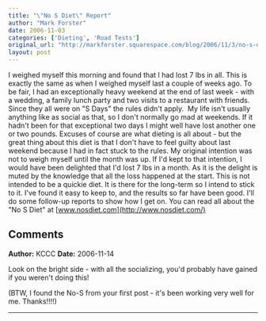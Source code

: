 ```yaml
---
title: "\"No S Diet\" Report"
author: "Mark Forster"
date: 2006-11-03
categories: ['Dieting', 'Road Tests']
original_url: "http://markforster.squarespace.com/blog/2006/11/3/no-s-diet-report.html"
layout: post
---
```


I weighed myself this morning and found that I had lost 7 lbs in all. This is exactly the same as when I weighed myself last a couple of weeks ago. To be fair, I had an exceptionally heavy weekend at the end of last week - with a wedding, a family lunch party and two visits to a restaurant with friends. Since they all were on "S Days" the rules didn't apply.  My life isn't usually anything like as social as that, so I don't normally go mad at weekends. If it hadn't been for that exceptional two days I might well have lost another one or two pounds.
Excuses of course are what dieting is all about - but the great thing about this diet is that I don't have to feel guilty about last weekend because I had in fact stuck to the rules.
My original intention was not to weigh myself until the month was up. If I'd kept to that intention, I would have been delighted that I'd lost 7 lbs in a month. As it is the delight is muted by the knowledge that all the loss happened at the start.
This is not intended to be a quickie diet. It is there for the long-term so I intend to stick to it. I've found it easy to keep to, and the results so far have been good. I'll do some follow-up reports to show how I get on.
You can read all about the "No S Diet" at [www.nosdiet.com](http://www.nosdiet.com/)

## Comments

**Author:** KCCC
**Date:** 2006-11-14

Look on the bright side - with all the socializing, you'd probably have gained if you weren't doing this!  
  
(BTW, I found the No-S from your first post - it's been working very well for me. Thanks!!!!)

---
